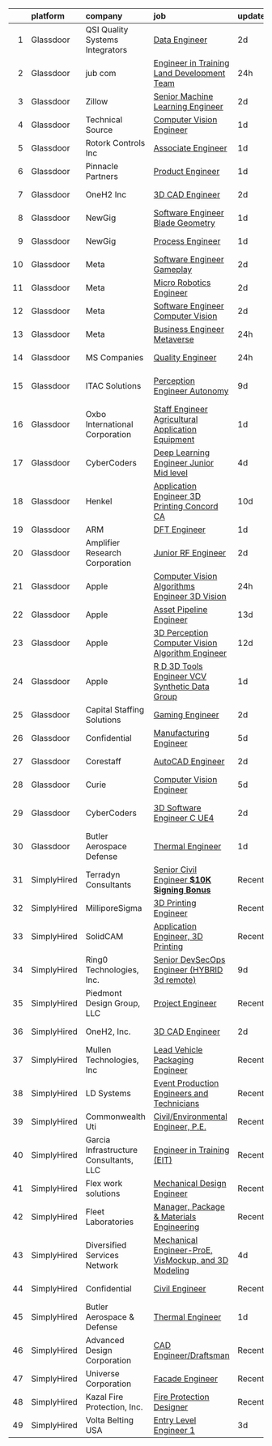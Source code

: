 

|    | platform    | company                                | job                                                                                                                                                                                                                                                                                                                                                                                                                                                                                                                                                                                                                                                                                                                                                                                                                                                                                                                                                                                                                                                                                                                                                                                                                                                                                                                                                                                                                                                                    | update_time   | location           |
|---:|:------------|:---------------------------------------|:-----------------------------------------------------------------------------------------------------------------------------------------------------------------------------------------------------------------------------------------------------------------------------------------------------------------------------------------------------------------------------------------------------------------------------------------------------------------------------------------------------------------------------------------------------------------------------------------------------------------------------------------------------------------------------------------------------------------------------------------------------------------------------------------------------------------------------------------------------------------------------------------------------------------------------------------------------------------------------------------------------------------------------------------------------------------------------------------------------------------------------------------------------------------------------------------------------------------------------------------------------------------------------------------------------------------------------------------------------------------------------------------------------------------------------------------------------------------------|:--------------|:-------------------|
|  1 | Glassdoor   | QSI    Quality Systems Integrators     | [Data Engineer](https://www.glassdoor.com/partner/jobListing.htm?pos=127&ao=1136043&s=58&guid=00000182e34039c3a337b76e4a682c5c&src=GD_JOB_AD&t=SR&vt=w&ea=1&cs=1_090b9eba&cb=1661670013814&jobListingId=1008094403355&jrtk=3-0-1gbhk0efom6rv801-1gbhk0eg9g2ok800-4de022d34ecb8c0f-)                                                                                                                                                                                                                                                                                                                                                                                                                                                                                                                                                                                                                                                                                                                                                                                                                                                                                                                                                                                                                                                                                                                                                                                    | 2d            | Remote             |
|  2 | Glassdoor   | jub com                                | [Engineer in Training   Land Development Team](https://www.glassdoor.com/partner/jobListing.htm?pos=126&ao=1110586&s=58&guid=00000182e34039c3a337b76e4a682c5c&src=GD_JOB_AD&t=SR&vt=w&ea=1&cs=1_4be8b8e4&cb=1661670013814&jobListingId=1008098495366&cpc=A65DF3A704A48F9B&jrtk=3-0-1gbhk0efom6rv801-1gbhk0eg9g2ok800-75e02d6c83a73806--6NYlbfkN0D0ff9e8Lfwlpl5zGbQmpn59AL71QmFd7VKOAnfyjZzp5sdngV8WPgYe0dov1m7Y2kHv-x7n3eNpfFbV7pCXG4J-VXp98UXzetrEIhCWH5h9THbXCdA9z8JNkuSPTK6iJALhmreeAshVI86k2JFLsUjFUUw9JS0sB6GqWiGElV7gpHMtnn6Bjkyabu5tZlVIFymNZxuu7bGeUiHqK_G1BqXk7YbPK1OnYPtU5FvoaJ6ytXgLqU9DszuEHmMEqXnDUKUJsEPfexe5TX6JsGruB7uKWOdmW1Y2cn5JFDR3_OqC34rV65jIm1slPXPvfgFHcejsFwRiSJufDGgxkkCMlFQd8y6akFanMZIdGBRU6s3VTMWFYtJ0uvow3u_TULMLZEQmqn1J5HWd8ACm75e-9HVJ2-Nv5seYty8VFD4a_mwqbSP1i2UqQ6FnfW4_nmVznbOMJRnO1zORkqkAVoqQvGs6KE3PhxkZ5LjHYbO0ngQ4KcaIwrG3ZF_)                                                                                                                                                                                                                                                                                                                                                                                                                                                                                                                                                                                                | 24h           | Coeur d'Alene, ID  |
|  3 | Glassdoor   | Zillow                                 | [Senior Machine Learning Engineer](https://www.glassdoor.com/partner/jobListing.htm?pos=116&ao=1110586&s=58&guid=00000182e34039c3a337b76e4a682c5c&src=GD_JOB_AD&t=SR&vt=w&cs=1_dc5c3250&cb=1661670013812&jobListingId=1008094352811&cpc=D2F1DE17EE1F43B9&jrtk=3-0-1gbhk0efom6rv801-1gbhk0eg9g2ok800-c4fb8b29d35d7d8f--6NYlbfkN0ANMurRYyPEXg08u6OamUd1Mvhk-zhFSGYIZgoJR86UvQ_x0FKK8TrZZD49G3rLjS8jYNDXqJwKi0Izn0zf1v3T1TkIp9zYya38xeWOtoe83V0674UFaTVih6veMiwK5bTT_jO7wELCBZNodeJQky3O-ZU3hHuUuEfqnibcOHrR8vdctLJplp0DQP8DvvPzClijFHProXOI6_p-o_160Jtgh-Ga2Riix3BKmv_XdDu9x9dvYZwiAm6OEH0nlNPn99RLYiQrfa8dwuapMc4FO4Ev0GNNNxNKHUnU89urkeX7yhD8xYezmy0j0wCXtPz366iuT-_GW3a2av2kmiJzmldgw8eCr1vAqJ613AZknK7WuS9nc68vjKej6LDdkqKPvLd1gRRITsO6nhkYTW3m5d4ShW7MT4ka1BvfuYeJDNwia4UW2i08cAnaFhBBZ2FFuBpa4MxExMHNGpF4OfCmKUtxWGulqjtJrhFR-yCe4ldnEKwNDe_nsiPmOjW7ThZcO78KEnDLqE9nDz_5go96Ihe_4H2AlOvk29jK-ASVU8Hm0KK4ouELF6JxW4rMLBdNxgQ-2ueRLf5IHA1Q9mXUOyQfvEZShmohXK-mBDoW6DoU0bJu0Z5J3PVpi80P6w5VW195bV6geeZWLAfX6pGrjJRCM7eC-qKkLljNxaryGqsMpA6Myfcxu59M4bKBgdyxN7JKWydYhSS_AfDzJaBnK-LpEV-Dc4f1aB0QcHuy8h5oIKaCLOVFKk0M7FP7s90QlQSVhqtGs6I9-4CQHq63Afed_kJRw9ijmr0XTtC0YsR6Bir9GrsyQgTDuLBBuy5uLEgUU7szDkhCx8Jsn5QD916nMTfnTT2nvsTA0j1D8WoIsqmCS6omDVfEviO9X0911NqUz5piEmVMeSILtcHFJpuGUVF2an5XJbE%3D)                                                                                                                                                                   | 2d            | Seattle, WA        |
|  4 | Glassdoor   | Technical Source                       | [Computer Vision Engineer](https://www.glassdoor.com/partner/jobListing.htm?pos=113&ao=1110586&s=58&guid=00000182e34039c3a337b76e4a682c5c&src=GD_JOB_AD&t=SR&vt=w&ea=1&cs=1_dbc461c7&cb=1661670013812&jobListingId=1008096611903&cpc=39A4E8CE329AB187&jrtk=3-0-1gbhk0efom6rv801-1gbhk0eg9g2ok800-fcc801bb0031cb7e--6NYlbfkN0BVHAVbyk02xtdsekdlTrE-4sTi7dv4b3jkPrZBtDRpMmX6F-ebl-7PLX6xGoiR0jhnNRNqAuY9JSqnib0szHK_NmU4syC1DD49NyZn67T65kBDogOL8fghJubHqxb3B7mHDbOURq7cPcpASEpVJIV5DWp6KXeMBwt71z9euHvEpzL0omKYYsHjB5MVloRl7LGGU7sltqChhk9uGcp7p84kQ22JFuTlegECs4gccf69zW0gtKs0SkdZ_87MgRYD5vDxMDASdpYBqlnGz1Xkx7Y8CFTAlRNN4I0x5UT9jpK_sss6TGmZbtPOXkL7SYyPv3FEX3jRCs1ClBh2uiiYjMlGhoUQogAK2uN-bZqmCjtDiO3C4hvSdmO0FNPayyEkXnrHzsoU3lw_A9tHCwdc1QPROp-QDNusbLIzRHKdLhzmXZuDI3r8xJFKKNU5P9LC10er5A9zi1yDUJigZ7Ok4ygG7f0ISlPRxmyVmz-6H0wChqYk8kE0aKarLvgopfTImiEiAY_krTv6z_xID7su_1Pl)                                                                                                                                                                                                                                                                                                                                                                                                                                                                                                                                                                                    | 1d            | Remote             |
|  5 | Glassdoor   | Rotork Controls Inc                    | [Associate Engineer](https://www.glassdoor.com/partner/jobListing.htm?pos=102&ao=1110586&s=58&guid=00000182e34039c3a337b76e4a682c5c&src=GD_JOB_AD&t=SR&vt=w&ea=1&cs=1_aea0868d&cb=1661670013811&jobListingId=1008096945724&cpc=95727D28359A3DAF&jrtk=3-0-1gbhk0efom6rv801-1gbhk0eg9g2ok800-729d4ca8046c7a13--6NYlbfkN0Cx21zpvhJcJ_tNh5UnG0akH7PVRbEc355XXkdEWtkuw6AqZySQIlwqLuAH4_la5ZXNsUEKiJzxXAsgjxrVvosidyUmy8wA-jwHvOGe1NbOWsihY_-MBBh5Jdhler9anaQi2WlQIbCsz_t19s_gPW8WxhHiGfNQJP4hESxGVX8Q_rHlf7ZQDC9-OfWIX9qOWzNOCBl0vy0iPowZGLrglF99ja9jQo7YGZg0A58NvWH4z_3RzhagKwwXgSiM2_MwlnPchCV2hd4mteGxfoLVzcVmw88C1Ba8tLLk_c7iP10OsiUpMPdUQmQ2yulBysbsw2YJzOucrDFXhHuRUG2VKjEMRuJ6uTn3-zciYSRBE5S1iOVUJrH1knXdoz0OKS0L6UOc7zBv9XFjaPbZKjWiE87BW_gZlxsfxKuKfR_5xihiTn59Ju9JOHym9udYPaAkdIiNgqhEQjDf1w-KhUx4VH_79Aq5VfBHr0gKCVGRUqGEJGqC9O89-hXDBbLSv-bmmE68zJNHYRVPcgfHZ2Bfa4c_)                                                                                                                                                                                                                                                                                                                                                                                                                                                                                                                                                                                          | 1d            | Rochester, NY      |
|  6 | Glassdoor   | Pinnacle Partners                      | [Product Engineer](https://www.glassdoor.com/partner/jobListing.htm?pos=115&ao=1110586&s=58&guid=00000182e34039c3a337b76e4a682c5c&src=GD_JOB_AD&t=SR&vt=w&cs=1_9fbaa69d&cb=1661670013812&jobListingId=1008097953349&cpc=56632219D727AB75&jrtk=3-0-1gbhk0efom6rv801-1gbhk0eg9g2ok800-79fa7861f100ff7b--6NYlbfkN0BhdO0Ncs0_rZX45kaA1IghdSc64QuX_nVTEEikuxIZE4gW7af1ZR6G5H6cy9DimTCOgGZ2e3h_p6fmWxXeIW8CtYV7eupH5EsFOobUdK5KJrHFbG7WXGfUg5DozmoLv6kaOm3e7OE2M3-r1NLMtUEi026hc9iTER8IEF5khdDkeUQ_2rBFHVRHu5ZL25kQdosQ194RaqfeFnVN0fYO46QNkMX9aKV8zprtX_VXaJqWh8GKdZH3wOdgN4kpLTjlLmIK1r8zVzQ9tMSnKS8t9n1TKTROI7jvV0ZxoJyO0NpgT6JwBuNIe3U6VHUuq7vYtE7toDUH2kl6sZrdKhW9crSAYEiBAjA--QXDnR7L2_W0SFPmEccayFd6XYfiHTwbrJ64eKrRGgSHrt3Idg2tCR7fVzpxJvN897_DKN8RdeUH8gPPcNIC-6DgPeWAGIfQTt7wWFkZmIDSWIEY2EDgA3ceM0U4ESUC0WSphFoTWunonXbJ3T7xZnE0vBmcigMVKFl23TLRukbew1Oz3p4NGIVJDBDhus1ZdL3rRU8bBidvW4TFAZ_cBpV4g3iiYOvKe0PwBqJJLtVdqENjAdgfp5_I)                                                                                                                                                                                                                                                                                                                                                                                                                                                                                                                                 | 1d            | Warsaw, IN         |
|  7 | Glassdoor   | OneH2  Inc                             | [3D CAD Engineer](https://www.glassdoor.com/partner/jobListing.htm?pos=103&ao=1110586&s=58&guid=00000182e34039c3a337b76e4a682c5c&src=GD_JOB_AD&t=SR&vt=w&ea=1&cs=1_56421bde&cb=1661670013811&jobListingId=1008093611338&cpc=D7FE8E303655E3F3&jrtk=3-0-1gbhk0efom6rv801-1gbhk0eg9g2ok800-1275555a5fef7bc9--6NYlbfkN0DSfZl1X0QK-zmVq67bCieVP4XLrROAZV9Y8StZtsmr1Mc3bAiqraA_ldTzds6P24ZQMv8YZ873Cj60ylEZXKJCNMowpxrsGYtcfuMzlbcWiZb6pvuLiP31Q58g4G5ge2hnXcWLFTQ7i9KJ0fr4LOpkw87AutV0Ss-x_U3PZEVNkqiSj43pK3AkKLQKADCI5NmaciR72ukJV70p9yYwFWr2ucq9DeshNUVABKlvn68Hu_DKXiBqM8uJvNrcnCYrfSYS9YtUaqf50-uW3WvOQUIwY8Nulztj6IEj35fNpNBzA2U85rI4VuOvOr2m_qtaC7NhaZ9EuNbN7FVd9xVAfAFM9rwCDyddIFBussOWIJNSdeezKtvb_DQNeY3u_4M8IJaj09RO5HS0CNpvmc1VQ0atB2CKwqzsUIC33vfsExhG63X1b1kltl5SGTpDczxTohraFJg2n2Uvdl2JcTUB7nTspg0OD2xC_SaabkwQZgiq0uYVAamQ_nJS4HFS4100MnuqC-8H981I71YCLgvmP5-AcBuJx0xQ7IeYR6h7uWIGAHtRxk46qd-h)                                                                                                                                                                                                                                                                                                                                                                                                                                                                                                                                                             | 2d            | Hickory, NC        |
|  8 | Glassdoor   | NewGig                                 | [Software Engineer   Blade Geometry](https://www.glassdoor.com/partner/jobListing.htm?pos=123&ao=1110586&s=58&guid=00000182e34039c3a337b76e4a682c5c&src=GD_JOB_AD&t=SR&vt=w&ea=1&cs=1_617edca8&cb=1661670013814&jobListingId=1008097689457&cpc=2CAED5C921A5F994&jrtk=3-0-1gbhk0efom6rv801-1gbhk0eg9g2ok800-78ca97da9bf2344d--6NYlbfkN0DMRWx3dxQwEUy80STP2pDlM0S_bnaKySzJTmtENEPEW3GrnwDjkmeNwP_gM4-BL2G4M_jF2VD7-v2zQJD980BLrHKmnfqJlGCMbqfF0WrzMhHeY1ItFH3kuTIkONVuhvWQRewyZZayFSAvbZ9m6j66Jy9CFXzUcxbfkbQLwCHDFVfCTL0Nl39yL6xVzG-f6eAFMzC2Tx9r_jyoXOLPHma4rDoZR9reMThvp9RmRzNt4eC6H2c9zTNIq21IMXd4mdCjbB4sI0mKJyJfY4KkOztZ50gTaFhpt3LPhI9XzFzv7Gv5uFfu6Ok8kX2y-LklIwxdCSXbZCgl73eKeNBWylhVy_-87WZTSkTbJbQfZS5taZHHLyXCmcWht8aqaz75RJ2u_OaBWa8ssWmw3Xd4Q21XxPDqwZua-QtFhfaJsiVmHNivYNYpGDBe_mPxfHdfu3V3N0_ZRm_SdYJNOyT3hBZndRYKmc31fhBgEfmjaqOosqLNE14yOlp_ul377x9d5PKoswVi7osz3fzTlo4-hb1gngCAXDDZLe5LWSEyRbb1XDg11rx2QU93pfcnulc4ZbSx4vgEa3Zmv-yZm7w7mtCp_y0t9xr8Z5v2rRPI9H0M_9ax4g_yATkuaYXqsziLZlcKDY7aNnQUcxIZK8q8617ku-bbElV-sWQ49r5fxwmeDbIOCGijUdmj4uG6kZbS4eMET4f0L89zWCGiqgOKAUuHyPySjF0UzLsGBUWGhoiMt7FtRMdNOmE4QOqDDJwWc5E%3D)                                                                                                                                                                                                                                                                                                                            | 1d            | Boston, MA         |
|  9 | Glassdoor   | NewGig                                 | [Process Engineer](https://www.glassdoor.com/partner/jobListing.htm?pos=119&ao=1110586&s=58&guid=00000182e34039c3a337b76e4a682c5c&src=GD_JOB_AD&t=SR&vt=w&ea=1&cs=1_82418f22&cb=1661670013813&jobListingId=1008097689437&cpc=8795CF9063CD573D&jrtk=3-0-1gbhk0efom6rv801-1gbhk0eg9g2ok800-7b88987f2fd0aabd--6NYlbfkN0DMRWx3dxQwEUy80STP2pDlM0S_bnaKySzJTmtENEPEW3GrnwDjkmeNwP_gM4-BL2G4M_jF2VD7-mSlIwNT6UkLb_X5aONvqKswuA66hI50Ov8S_Yix2djMfBrOq07-0T-rnhk4RiqhWVihJkKi5gvOaz3uk_SAZ16AICgvS1PhEHP75fw7P4fEc97-G-UKFlLOi2I_yOmyx7mEdh5lL1IKeW6sapoTNaqrJzXZ5xrWZ1niUoCPRB--3kImUzLi2bimcqgk5dSg3gEXzS-wTiyKftkgL9muqld1BlYB_2HUoh3otjHjvsomjMl9ZbgcFkclPCf_VgGkDMteh6bf5HOL_JOJg27r3p8d9FtgmrldeHNyapH2dbIsuOvaKW6t885XxisYy2MpIeTZVpAhljbuCMaIgYgIT99MO109_j6nddCCItaD7jg8bhhHcQl_JORimzV_KLZkM5BSd9xQZWTQYCDkvIPVz4jgWEScgd76KIC5gcx8Sl0ncCCyMtDt15MUEtR9G1urb0zD5I-nyaxRZlwpBIdPmCie4haVFOQfBKDlfD8NDWlKjQT1B-kxq_zSK0BtgIDX79DoUW37JKbpQS7xX_VdxIup3RQ3XfCPvP8-IOjEtDkqdLcKndJOfcPzNbVAon2Q9jb9b87tclLWYFotuDI_7EOo4LyOoVrmMGgutObzIrEHkNENHm-3vnAPrAqV3CrTVky7CeI-KN9gZ6aZr8RDBT5wWef5SfPehIRrlHRXkbO6RP9WixYMAv4%3D)                                                                                                                                                                                                                                                                                                                                              | 1d            | Barrington, NH     |
| 10 | Glassdoor   | Meta                                   | [Software Engineer   Gameplay](https://www.glassdoor.com/partner/jobListing.htm?pos=112&ao=1110586&s=58&guid=00000182e34039c3a337b76e4a682c5c&src=GD_JOB_AD&t=SR&vt=w&cs=1_b45aedc8&cb=1661670013812&jobListingId=1008095385393&cpc=FAE5E775D180B2FB&jrtk=3-0-1gbhk0efom6rv801-1gbhk0eg9g2ok800-1115842a580d9619--6NYlbfkN0DYl4UJW4r1Vl7FEn6T9F-rD9lpC-0oMJVSiWjK_MGUd8e8cHXcpv6KPyjLHZEfqkUAZZDs191ixJ2XndiPgccJJVvLSJPqIGY53f5-bd-gMciHA78a7SmrvXMY0gKdiODKNYuKWSAHhB_S-H3w0YEOGwYVCpF7Y2f4JnNZHJP5tQcYTBT7-ShcuP2ENY1z56F9cWm5G8LFv01Uy8dvDGhetyR4nC6wX8hZNHhSI-gseBG9NuAhm0y8UaieIO_AMSMf7nzmkWHqLlC4S5CiOpB4uCrSjIs-v_JYCzz5RH6aE78qG80lqS9aVezcbddwgwNo3zXcwBZHBBB-Hodus3TBvdOs-SM4wk51OYA-MBRlT-j0DjWWtXrvoMaki-GwUU-k0S4PoGCVfhk4txFsckjMI_Xsh129TqyY_rC29OzedJinxpBCUDVHHvXdYeaPr5u_N1S6xEL5Ad5dYfi126v9M9PbanNxNIqqgCbDbPLKTa_wPfBoaazcddH9oegshdXr9vLhuFOXm2bSMEBOb7AR2gzbHZm9chykuFp2_70PneaIiOetaFNjZEZnJzps_WD5_JunWdmbkCTtsO3XY8JiRoHI9i81wMyPtpLnMJVi3ZyrITRdTDiP3DcHbMlay6vyNm1IVqQ90j7RRpeY3K7AEDSB0bXL1yClw1E0Pg7pEfYDrGooi_df3og56zxVnvZqeU6eCZhXi-wLF_Q0Ju43mJx3raztuBWi2Ww7e9FqZdjLW8fP7kpVWVOxkwrIpxWNJ2TxnaIu3rKQUxZ_Mx2yygSek_yVtAhK3pt7lcTQq7u9_5Q3MTlF2A5pK9nBVKtP0YLtvQ9osFDr3driA4XPVQqxo62fMU8W1hPLv7-7_avihSycAsq0-gKX2XQFm5-KbH6m0AgFOi1h27o3-JfozhLRMZqumb4L9TGSGqJ7cqK9gIR2XjSWmvELWhXbUnuwNG4RR59iJMoK4zDVKCUgQXF97hnx2BrdYfi-8hfbWtx67XB-NeUg-phPp-EqbMFvcZNAVAXdXnYhk-vWq9UjAz2IMp9pfvbVwjHqEpEWBrOMwBvb79g6RELCSJFX4nY%3D)       | 2d            | Remote             |
| 11 | Glassdoor   | Meta                                   | [Micro Robotics Engineer](https://www.glassdoor.com/partner/jobListing.htm?pos=110&ao=1110586&s=58&guid=00000182e34039c3a337b76e4a682c5c&src=GD_JOB_AD&t=SR&vt=w&cs=1_b7958743&cb=1661670013812&jobListingId=1008095385389&cpc=1CBFC3E34E2A31FF&jrtk=3-0-1gbhk0efom6rv801-1gbhk0eg9g2ok800-74b060f65ebd20f8--6NYlbfkN0DYl4UJW4r1Vl7FEn6T9F-rD9lpC-0oMJVSiWjK_MGUd8e8cHXcpv6KPyjLHZEfqkUAZZDs191ixBTvklKtt4UM044H6oJ2fUzOsu1-mx9i7cP7a6pKqhRyWhghS6x5HJWbIv3KzjXfk5gk1lK5FaF4T5Nn4rzAt0l1YewKgFp7wR8tRhJyUSJ-kyUeZlc90G_gU5VS4zCQgHiEL6yB6CW7FL7lrqs35p7sm8ZECUVpTVbFzdseH7_-66QTSKS7-l8SD7LeFMtsHBdsdJdILVUCox-fytjLuIlPi3kCcfHSFMhhccfXhusdXp1TpCZ-Wg3SEJ1wrmG1GJXDMKw1rhizzjb4PQq-zdsJflWALxvSa5pNarLa4Lipl0cW2W4AX_dyWoeLkII_yLAUkYMANVgj2H20Jm3riw8TDeUxQvIwx2EYLqvdAGCXEnTPK2rN1H-BBSu4G3D4FGLJ4a4ENLaUFZz65m_wNZBEPSEP-VXDXIXX9VWUDsLm5QY4hISWZX00FL08v03S6waVUWg09cS4EvHxEByZMSWDvfIx3qQZL0prrrkZB-JCGUrtFRXADjWYYws-e4BNm6i4vMC1XVN2XjY0Q3HDSTRB4mjwhGT2Zt1QAT-wtM11qkyhFpzZMnRnOC3dBOW5VrKsouCneH3JWrgEIRo4-T0ngow-SlEaHr7AW7dNZAXfj_Agwah-YyIwZyxJuq9Qd0sEFnpIhlkblx-iu7Wn8UhLTd76lDsIEOdBLq-drXofsg8eDLI2VJnpNu0zA957v2eWlI-CofsOKuBaS5SpFE8tKirqTEuX04R2ATA2PRX1VKzC-K1SzL-9nrNLYETuE9OlcNTckJJbR9yw1BTrDGUMYuXghSKcgG-JZmqhitZnINTUTFz-YQTYCmjriiQCfOxGHUqnzHwY9M2ks3UYHmvGBDxeHl6c1R2oW83NLvtUgvCVg7lTtHMUHW9nUytLn6PPpUwWWYGhN8ebFczs3FzGk3s0m1WkDRGM_wFLjBiiJD8lctsgKRMwQK9vtDvoAPNvTQhNVXEkYmDSFX0kVQcrDenXNPRPRiTuitzA72-79B5SodyJj5g%3D)            | 2d            | Redmond, WA        |
| 12 | Glassdoor   | Meta                                   | [Software Engineer  Computer Vision](https://www.glassdoor.com/partner/jobListing.htm?pos=111&ao=1110586&s=58&guid=00000182e34039c3a337b76e4a682c5c&src=GD_JOB_AD&t=SR&vt=w&cs=1_2d8802b7&cb=1661670013812&jobListingId=1008093941053&cpc=FAE5E775D180B2FB&jrtk=3-0-1gbhk0efom6rv801-1gbhk0eg9g2ok800-b2b518788c3d128a--6NYlbfkN0DYl4UJW4r1Vl7FEn6T9F-rD9lpC-0oMJVSiWjK_MGUd8e8cHXcpv6KPyjLHZEfqkXhXH3RkyJcpBjlKun1g-bIzlOj_engeMDpNUMu2SnjLL4nb2qjHN0fD6G2SaaDCYWd_NADlcKjHwm0To7Vi_zElUhzGS2eBHtTcT-8LusI7T0hKFquTqmxJmkL9sCNDgoTqLb2iC4aA518dhNqjHd6xBagPePUekINlH0qsJ3BuV6H_A_1F0CgXk0FF6awQjAIzL4SMov_aq5YgQpVMQOPgj2Yic3agRjpWTQiVkdwSvHO5mNPUH7svKWOzLBe7NZMV3JUlu2l7jEbobfPUYgqqvd0Fh6s-NZpqeyusvwTsZJlN55wzxLjWjRKRwjZeXdTFZ0cgcncGgN48wdj5pIB16iYF8yxModyMAfz2Bnw29JpxDKY5rkp76M4dMobwt4x-dmApT0Rff7u4r0AML8yd5o7gBk-hGabNO_lZFQKKbyyLV0V_9lrbn34GfsX6O-zBHFju80gYNt3AQAHorkZtM2eAI5kHnQNzTZ0Ec1JEBWvfvXDgJPRXro0lBWReJ8rM6MNykwfcr5vYm0u1XGbJiE7IKOUfPfRpyYNb8UYm1Qt7VadoE566c1bM4_rKvjd8Vc8PcuP_cwgc_HwnyQjBhwT3tDcYIow8rr__dByqSwCxSPd49eggrPF9_6Gpo1oBaRxkoSnXukfLSItkpzMO90J4SJ0TbGyINmB4kKE25gDMNvwqAODSE7vzzUpbTdZZNSRmarciPPXTxJFb-vvq3ndG8IuZJiAX3h7kq1Z-pEThwrEtGZXuXdNp_UY8D80Cvvsn6L8Cajwfi-eMx_42eJIBByPiT0LZ5D_1n0xApRbbUyHTvQbXBwR25GHW7V2DfYNkIYN71H8FhZYs-zajej-YUpqA7UMqsVYxbvUyZh2tK5MQSBmWsZTz8H3w-wA8-S4zM4Jf9GkXEsQESvzHcNxMZojKUoNQXJncEyd0jeAgoRiXY1uKBt123oqSnt9h91naYahmpjeR9EncG5Kvdw4ivEWVzsSAgJ6FHBTETqAYTV6likwKjqlrkH0-_M%3D) | 2d            | New York, NY       |
| 13 | Glassdoor   | Meta                                   | [Business Engineer  Metaverse](https://www.glassdoor.com/partner/jobListing.htm?pos=108&ao=1110586&s=58&guid=00000182e34039c3a337b76e4a682c5c&src=GD_JOB_AD&t=SR&vt=w&cs=1_41905113&cb=1661670013811&jobListingId=1008098380572&cpc=3DB599BF2F4828F0&jrtk=3-0-1gbhk0efom6rv801-1gbhk0eg9g2ok800-0b2845bea4716b06--6NYlbfkN0DYl4UJW4r1Vl7FEn6T9F-rD9lpC-0oMJVSiWjK_MGUd8e8cHXcpv6KPyjLHZEfqkWOcX9hFWx8hPPM4XsSuT-KImqqrgRmhF0UJp785w2lAwunTP6WPnUiKg6KJ31Mn2qUqnILCUqJFcaufjOSqMBjPKK_ihSxPWfOI1BmNMuv91pIX1lfMLVc3CIN2p91-76jvJmHD56wSoR4s8Ap1U2l090YpxOBL3lb43QnVm9wKPpnMjy1cdrga3fbBEJM2S_F3pZqq70xQyEHBqJ6aw1TCy1tBp9I4awsSQ5OWn5syqfNacjx9fB1i5whNmsB3mCNYuQ6PGlgnItAWvTpkSxXbNiB7npNfHqVfTRT6piu4MeLx0c8FtXZBaNOT1FaacfUCPjQ7fy3daRVP8wosjjCNKeZ2AQF1yNkqmrdIkoE3EcSktonRxyFr1YZaMSQVbnnxeEOrmx7VEvHZN1h-4tI08UGZBO_eikJLvxVTdCTmH3edGqNJ3YMU9-nuUfZMIaF66tQzOYsqH7ll8Y9Tx0f-aO-kv6pK5Hh8zlVtccPLqQX1ui8EjQnE5DnwYrOU5ym0BKTJLuB1RjZoXlxxcRNClFdTSMyoVJOYfXkntcR6NepkzBRVqyQO2HqVPsIzRMsABYKyxNC-PNKru3sqdF2UTxDblr_CNicxrqpLI80HmMviGvl-vWwL1zV4FQyETZrxbvE-c-h0EcvTVxD2GuAmmw9B-RoIqVL5XRUx7nBJwHC-aycgOHCeFNa-f2hcNf-AHUq0tqr_Q0XbVip3yXda9EVkBv1TWuaf_b5WT4-Q-dVmXb4Zc73CKxgu0Dl0tTpms-MCJcx38dSv2hF-Z1wdmwpVjh8wm1z7IL11nTVvVslWzjzNbKRbPMjeTMxlBqH-8SrRq62vlPgg72XCQY8i25gKWK_mcde6y9ERHxYKUUI6WrDgUlo2a-VcQIxVkFfKdjGJI2ISdWaGcQQ5euRD6jRs03uoqJknPZPtp7UYI95AAwDLVLl5ejDhkojEaIlgxKnbiZ5Fv9OOr193fRoFdrwefqlw3WHXx6QDrnGXUYbuMVdPdu8SjEMbMMxt1g%3D)       | 24h           | Remote             |
| 14 | Glassdoor   | MS Companies                           | [Quality Engineer](https://www.glassdoor.com/partner/jobListing.htm?pos=114&ao=1110586&s=58&guid=00000182e34039c3a337b76e4a682c5c&src=GD_JOB_AD&t=SR&vt=w&ea=1&cs=1_80b70833&cb=1661670013812&jobListingId=1008098253875&cpc=FAE5E775D180B2FB&jrtk=3-0-1gbhk0efom6rv801-1gbhk0eg9g2ok800-26a1a34410229f2b--6NYlbfkN0CHRJdIZ4BVMB46Il__atvtPVHzVRY1iBIMLOAFKnfHwlvPFa5BHrP_BE3eRPN996Ff2aCGH4kz38UKUyIDQ1uOLrJYcAAYI3E73M4ytgcxi1YOEoeoDpfPSAwpT5ji2WPaAtw4hE8e01dt8zBiJJfC8KeOuUxANJ7IAS_Qft_2UEI6Xjm-kJg2tQqNmkK3reXsJAzUCPMxaz2tcrtSYQeL8vUvKmrHNZzqWwfMmieyJAjms7gPtUhIASaq-66Fu_aPsKTow7OXjTCrik5uFjAFgmQcxZdjgA2OeIkbIkyRKmJOfjY9Whv2o-z0_DCQZxksuG06XL-zJ837UmiAzEXOhSyvBdeASUQFKNelveb95zSCunpg-v5qt23IPic-UcWW2X_8MGLnwqHAl1ItieV_voJaD4OMAvt5J5bU_NMCPRqbxREw683uM_SXnSM-74pozMku7Dz_hb38VBr1S69hbqntsustB6n2ReoBBDRBNOjw0QXWEqXhQk0iniVDnRuo-RkpjLrd5x6V8fNRfFtAtAAILyA7c_K1lMlleh60IMR5hQMIJlxl)                                                                                                                                                                                                                                                                                                                                                                                                                                                                                                                                                            | 24h           | Fort Payne, AL     |
| 15 | Glassdoor   | ITAC Solutions                         | [Perception Engineer  Autonomy](https://www.glassdoor.com/partner/jobListing.htm?pos=120&ao=1110586&s=58&guid=00000182e34039c3a337b76e4a682c5c&src=GD_JOB_AD&t=SR&vt=w&ea=1&cs=1_df9a26b4&cb=1661670013813&jobListingId=1008079560534&cpc=7F6F94E2229B3AB5&jrtk=3-0-1gbhk0efom6rv801-1gbhk0eg9g2ok800-874d00b1399a8019--6NYlbfkN0CBcAKkMzvCCr3nbIFWZL1QEvzVdjPQKoc8nhQ-JuLQpxzqVVUHoHuUUuWjWLNA8-hbgnVbL_A3htGTd83Zf-yCI2eeLHKrJOQzeY_PKVg0ZpeIqXH0m3Wzj_kvRUZYOWD6vuj6fSoWC5vuuzwqqiNkpmBDACdMaevzeNryD_LhPRihzPtoRiFhRFqRaPoEGlVKbbB5xYkbr3HnWlg1mLYtGWHCtpGY5-Lh1jsWS_rxSdCKfQQ4ZmtKuu96jxOPiLs64L9Dp6JISbKZWrGgezuiVKA4bQkr0_4tEvBYwdCdmiUP3hleNhlFLpWqUc2Po_H29oY-ggMkkIR3NZuuV2xIzNezRcjw8pY-X7Rzt_XBA6o72RxxwMYwXyhMhQr7a2b6NJJpaGAL0YThfJAs6yU6MnCmfxcenSJrzLdacO_097rE58VC-Ep_wzflyjVa_1xa2Guit3zXLGAw-uzPJloHDXZIpPfdFH9JN8boZGqoh-CFY_9Gv_9oxvreheIf2aFiQ9V9VoA3Ww%3D%3D)                                                                                                                                                                                                                                                                                                                                                                                                                                                                                                                                                                                   | 9d            | New Rochelle, NY   |
| 16 | Glassdoor   | Oxbo International Corporation         | [Staff Engineer  Agricultural Application Equipment](https://www.glassdoor.com/partner/jobListing.htm?pos=105&ao=1110586&s=58&guid=00000182e34039c3a337b76e4a682c5c&src=GD_JOB_AD&t=SR&vt=w&ea=1&cs=1_0d085a57&cb=1661670013811&jobListingId=1008097154110&cpc=4E9467AEE1271D89&jrtk=3-0-1gbhk0efom6rv801-1gbhk0eg9g2ok800-e04052505d55ede6--6NYlbfkN0ABmHUdwQaONz_IGwQsv1AAewhrr4-2k-Y7nCH-c8nk1bLPBzRlQDaWtuUXwoJSFs9n6T30UuCto6fdy7OxhvZn_yJ_wkK1GoUynFiPzlBIXcn4yObJb9G45pqyQDIYLyb7PXu4G1Thvfg_q1OPclVuk63Q8jHywI4Mu5CZ16tCfE5vsmt7ZVtlSjkg17gBmsDp4-HaMD2j3xmPxrnSsa3cu2rg0Xn4jgFPqCkUnIrgXoDl5cXBbvGvJJobAtjILSlPLK7pRds_e8bvaIjAmtzw5KyHVjuRe_-VjTk7jt5tsjztBzDednuOELgQH7VemNNRUXOJLswEzYscheJuHVzYyabm0HvsD0AQmHAYrjuN93R1unl09D9KzNzcr5U8z6mporwb-iEjl2s4bYWJ8Uhgp8cEjof_5RHVOdbWJhORl_J5RkxTZqZV95ixKSiWFebvCNKURkZUwX719vFOv7tdprj-eky4GyvcUvHEmrxaOlDAYpAMtrl-ExAdi-O309XKsiTo6niJwA%3D%3D)                                                                                                                                                                                                                                                                                                                                                                                                                                                                                                                                                              | 1d            | Clear Lake, WI     |
| 17 | Glassdoor   | CyberCoders                            | [Deep Learning Engineer  Junior   Mid level ](https://www.glassdoor.com/partner/jobListing.htm?pos=124&ao=1110586&s=58&guid=00000182e34039c3a337b76e4a682c5c&src=GD_JOB_AD&t=SR&vt=w&ea=1&cs=1_2a9bec0e&cb=1661670013814&jobListingId=1008088931778&cpc=654405A9B1E0A9F5&jrtk=3-0-1gbhk0efom6rv801-1gbhk0eg9g2ok800-786ce57be0511a60--6NYlbfkN0CpFJQzrgRR8WqXWK1qKKEqALWJw739KlKqr2H-MSI4eoBlI4EFrmor2FYZMP3muM2iY6zZv4sQHkacaEl3B-kMFlYOb9rotNmN2CZN4zmKADI9_Pek9VFs2vMDNz4rx6ZP3YhG8QO1T59oaCu7UttCGFLAFhhcJOLtUHGSwE0ydAIAWciEY4RkhlO3hLhOayVU7-HqpwH2_Q9PT70etY9OMH6WUgnTW1pOeIbDR6zBt0Zc69iFMn4D-fsFa4UX3t0-SjEa4x8AfBgrgHC6HQjK5m3d1ORV51TyEF5aD5tk6-c5vACY4213IgpXTZLPUVk-MuOaJ3ghONYt8sbsKSsAc9XY5-dMUa2xA3qpP2HZ6dKtIC8Q8ycRB7b6Df9npmgAQnEkAdlvJWj-LF_VHBmbcVfMn0Mpjedto-wafk2sw_e1lEgrhqzhgjwuTkGgDDgNTv3KozxEI1mU5T_y_L75hD2lavMYSdJDyyMPA8plQxbIv2zTsSqGL1MHm6u8EWZSzYBM8pB2ptqfwpElosT4lzQivgC92Y-J3tZ_hNkjQWRZYqaqkMPcgBJT_9GI0A7wjCQU9jkduyU9h9fLoYIgHEX5m59Ca5hMx93vMWZunK6-C0Bs9gzzrf5wbwNjAsZJ1M94NITqhJB89STWtwhc7hFUo9sqHpoRP5gpJV6voJ5c3e-aRSqRW6LThaNfBWnW-RFFVyC0aYfgCKfmhK9HcFmQgip6glLekuXeQO2fETzAkBZdwLu82ZdteAreKjWA96suuINDbhP0DxVK1QZ0hO2ccXHXbcC68rrbhtG7qB9jM05crj52TqbBbDqD-BKskd9p3gozmYCOpR2UcjQMzuyeENE-8tIkgzOu_inqPGQxVS3hol85dJX9rmh4eUI0uN1mLRldi4Q9takDhLDgytdvkb6voDV9tiHNQjX2iZDROji80OnM92mfv9CbsmcZNvCFZJHZj7rkEbpab-z5Q7X9wGmhVFc%3D)                                                                                   | 4d            | San Diego, CA      |
| 18 | Glassdoor   | Henkel                                 | [Application Engineer 3D Printing   Concord  CA](https://www.glassdoor.com/partner/jobListing.htm?pos=118&ao=1110586&s=58&guid=00000182e34039c3a337b76e4a682c5c&src=GD_JOB_AD&t=SR&vt=w&cs=1_5e965dd4&cb=1661670013813&jobListingId=1008076626594&cpc=2CAED5C921A5F994&jrtk=3-0-1gbhk0efom6rv801-1gbhk0eg9g2ok800-c3139c9f5ee97833--6NYlbfkN0Bnb2JtfZ4AEsMA1Pu2i33F7qA_ifajj7vsPj00nFwV5oJ5S38d4YJev97vL1XpAk6DBjTRsuzjdRRJG-BVsiJP9eHeDfx9zucK1b58C0cnFWL-90Lr1c5XKJc33GYfnUz3vafLYHGGf3kojZK5Y3bCsuvAyU6VDYSeT-jdgZJvp_qaLkyl9-U5_oy3dNegjy5g8_N61eZlCbwXFHwQ186YRETFNNy_q6XJKomKC_grRIvMoMxp1hGw2oBr657BADqbMJh_vzgZUdOkX_B9tsN3OhlQY-xz_IKMzDnyRBVnr6xBFG99GXnFdRp16Lj-zpdge9ZVZBWiFsNRhTnwwTgkL6sk7Y72AKOH_AO1cHc4McMjET7xCG6uqUyl354CgLekxzdFlLkQCcWAJA00BXhTqfTPDuwuF2NPUUS1gAn3vtxFkUKAfS-uRCg3KSI5srai-9tTetvxgujpx69w45vvF4j-Dzi5pvPZMFNsdSUC5l54lBaovz0pgRqLJPdhPQxvuLysr5oKpbsqgNkO51LVlYWFvO6e_Ms%3D)                                                                                                                                                                                                                                                                                                                                                                                                                                                                                                                                                     | 10d           | Concord, CA        |
| 19 | Glassdoor   | ARM                                    | [DFT Engineer](https://www.glassdoor.com/partner/jobListing.htm?pos=107&ao=1110586&s=58&guid=00000182e34039c3a337b76e4a682c5c&src=GD_JOB_AD&t=SR&vt=w&cs=1_a872851f&cb=1661670013811&jobListingId=1008096434823&cpc=42BEC95245890617&jrtk=3-0-1gbhk0efom6rv801-1gbhk0eg9g2ok800-879f76e839a289b4--6NYlbfkN0BgJnowPS_nFa6JvbNw1Ud-JjG_6nenis8YkFjCtkUlxoHXLw2_bm5yT8xmAj-JAcWAS12-nSUKiVKPnD4kh5Q_bRIyB4ab2_q-4ky96cYEnU_vPML4eC_BqZzzuf5M_ELLrU0LBis_iA9-HRYPJCXyKvw43aTmgEiH7riOr4-Tfy4hZsUeBKd2t65NRahtSyleSxxFfmlZoPo3x8UxhysrzHkVt_mqUCdZnmVLCiVt-A4VfzUxlxzHeWFJO4m2_sSg7owD7HGLLmMQTrdPxkKfrTP62oLQyHwtNPEwCLcEs92ozbVWQ8woqozEhLob8DlkanAi_HjxoX9cFnwT0cJh-wSm_u3HN4qCIfVl1ChErBuHows4iac0Wd26e_OH5Qtsqh9pFW0AuOdJAVD-nYOY8TPTR1ESJ6LLiX53PCd7KLaFt5ddoKys)                                                                                                                                                                                                                                                                                                                                                                                                                                                                                                                                                                                                                                                                                                     | 1d            | Austin, TX         |
| 20 | Glassdoor   | Amplifier Research Corporation         | [Junior RF Engineer](https://www.glassdoor.com/partner/jobListing.htm?pos=104&ao=1110586&s=58&guid=00000182e34039c3a337b76e4a682c5c&src=GD_JOB_AD&t=SR&vt=w&ea=1&cs=1_0be786b9&cb=1661670013811&jobListingId=1008094054765&cpc=CA43532650C61C38&jrtk=3-0-1gbhk0efom6rv801-1gbhk0eg9g2ok800-0de324cacc9247ea--6NYlbfkN0BhwSWBzNnK6FAQfCqOlvcAZCXqQpIiQyC0tToH9knyLWGk1Yp_KLOJ8cDuPYe_y2yzcTbe_DgCGGwaOUG1WB-tA1hzjBOwbaxAFucRWj2DQ1Rw0jLNJQ-Wdw0lWEnDlaHTVW4f5mJBa72H9ai0WaXgShwJy7mzr35Kmqcd1fgIJeP9tlUWiRFgFg5sE_4WK9ZUh_Pw0wOdU-LiJbw0Uh9ySFVnQ0ITAydMjxeFKDQ-7Qn5kacSWTrpFIjy1kgo9HbhRzbRlx7zkUkY66P6bq4yCyRImxZVKlWpqhrnAbLYvXIIZ5MNjDUA8nOOJPBR4JPt3Sg82hHbwi01gX3JhlRYTajjOicsXn13NNTY_3Uc24fBgrLefEjIcx91_fGrCwFftc4kOkVTBlkCCaHUig2nSufPnt9wc5XW9qqwr6WwHLuos2UqTkYhnJ8L1Ul2rjiR3F5aAsgBlX2zPkxzssjioZXkQZp4VWfiNbD6mm6vaaVYD8LiV-FzC2QIUUfugY2oHf7nKMGmiw%3D%3D)                                                                                                                                                                                                                                                                                                                                                                                                                                                                                                                                                                                              | 2d            | Souderton, PA      |
| 21 | Glassdoor   | Apple                                  | [Computer Vision Algorithms Engineer   3D Vision](https://www.glassdoor.com/partner/jobListing.htm?pos=106&ao=1110586&s=58&guid=00000182e34039c3a337b76e4a682c5c&src=GD_JOB_AD&t=SR&vt=w&cs=1_11b0074a&cb=1661670013811&jobListingId=1008098069574&cpc=AC285F3A3ECA6BB0&jrtk=3-0-1gbhk0efom6rv801-1gbhk0eg9g2ok800-cedb5b2f2913a9c4--6NYlbfkN0BvKrLyj5gPmtZO9T8euul8TCxuuKNOtzRJOomxnwSEodTz2Bc-sPZlz8WNnvX-SLkfzIf3sNUoBbeOMSkqj8x_BnkS1xAmKDZEkOdSFtukeTjBK8vhILuaAvHop0GSMvfJooDXi-ok88DbaCy5K4rX8Ovw3zTdEfR_9qhn_0GX_IwApOF8ar2oiPfm3SYGr3GhuRmdykZWVKKdTbdC5hvlG6DRYEqA7zUUdM_pCJ91QdftMA4Xiyw74LEM6bYx_vQ5-q6pMnBLLI_cwpep4rVnCZBhAc7TbU5N2VOQfh_M2_xa5w_n2EMNamq9VEIsYp1r_g5AQ31fI4wNWUNgRW3flqva7_BzH9wDevhNC-W-z8Kd8Mp8hHRDeU3K8iOh9LmsNmu4HuCp3K6Iwu9KRZxQIUiGivLc2DptKTS3HrAGJskrUrDPtY33Lr6iU2qFPIfcBJR1uG2iQjG_bbgoXFouNh_1Rt2jQD4kJ9JObjpm6Jou4avyE_rAi79zEIzXJr7HsETcLBbdsiproWlqyWgKcQExz94sRHtA67F1txQtijxSIn6P8p2qwRcM2I0i6U4c6SXaLkrbt-i8fWQSPKE8BcAI88HwqipfSJ0GFc-9Oze0Y-8jgagIPug0qygK3d667lEEpdU3-2U1p4gJqIMkextY4gpQ5ktXX_CFfJfZwwBRE-Fnfz3PJun9EQQmLfGlKMYVMBwr9xP6p9nWMLFYEYy7OMKhlzlee5kyeK4RwvG-CtUOrkA2i1GAohPIn6YIbe663sDqiOrpgUphTvOQgZsjzVhx-2M78HXh0tMFsPrrDQy96s5AHtnopLmzcpItTfsRxK2QLNJouPUPXCCM5bmlQpC7_17bdfZcY7TGXsMTvIne1JirfyiC7dBfM3AbiplhgaaGexWn1hGfbsh7g87S3e6fIN7JkrCoHsdWRn0uk9xl_5G4icLvN7cWl0lsXeukAYWRVov51-NXWwKbeRvjrQUBwYE%3D)                                                                                    | 24h           | Seattle, WA        |
| 22 | Glassdoor   | Apple                                  | [Asset Pipeline Engineer](https://www.glassdoor.com/partner/jobListing.htm?pos=117&ao=1110586&s=58&guid=00000182e34039c3a337b76e4a682c5c&src=GD_JOB_AD&t=SR&vt=w&cs=1_47d23a23&cb=1661670013813&jobListingId=1008070155800&cpc=AC285F3A3ECA6BB0&jrtk=3-0-1gbhk0efom6rv801-1gbhk0eg9g2ok800-6e854d5c67eb5f9f--6NYlbfkN0BvKrLyj5gPmtZO9T8euul8TCxuuKNOtzRJOomxnwSEodTz2Bc-sPZlbtkML8D-m4oj9KrQJ9RmPZQJWXH8z4IXxpSpe48GR61-W4c6bhwgrsQV7bsyKnhvJ_mMgEnN62pR69hWQ0sfrURpIYEBAAzB2iwgWaaRyNLx_9XWDUka6-o5gB63kSRziGf5w3GiJn_BU6HVUniCqTWnvliipSHXksaOgq7EcWK682hzwdLKiT0sY7qG-XEiZ1amt5mO0o3ZjlikCoxXor9Sph5xYARnnDc2cUZz1mlVu6WWUwTbMzXcGmsB4WvtAe4JkDNoExCQ2zJP0sDvFwCh04qF1rMCqg224tNqydhIQtL4lT9Hi6VnuzVXHbhxcJlmovLDTgrK2Vs6zj_TdvDntLHYiKx9pY_KMgM2PsxyknSQ1eR7V8AA-pl6_F2ORNAwYvSCwgDY22s43YT8PcG-_tH37D0Rzg2MPGAM7zDbHQuo5-oG-RT9Vej6hFXui24NscFuhynOVlBdy1ZiTRpMIFPwc1M64PA5XJHCSmpvs7_Vxdg3BU02XR11recHowh6YGqbz4YX7yJsEdVyqshpF3x8CE1SrIvBtO-dRpfy2JvplUV6Kgdxy_JVCRd-OigI5ckTAc6CZ4gW3cgeHvC5saT5juYXfal6nv616dFD7YTY9Rg-_jhQY-bYT8Qiar5V-J0Rj_UKUcvhHNoFkZ_sxOdhfoGA7augr96r65uGbG5lfauQ0aGaNlRc9g95u8cgFfD_LkjEE322SWZZ68H9-9oo2v_xhg4ERnLpVxhr-EkQ2y1635hyDLi2elJD7qNRWMbz2xMNBJQhiPxcHVlSiFO-EzzwCKL1PgjOyX9znzXz4GBE-7KoNuS87SMyKnR-RwHbrKIYBv3KdWbu_h2n_ihaNX4qX3oF8FPTO2VL6ubMKhLuYtdP0ggD9FGknvuA63JPJGzM0GClgHTMxg%3D%3D)                                                                                                                              | 13d           | Boulder, CO        |
| 23 | Glassdoor   | Apple                                  | [3D Perception Computer Vision Algorithm Engineer](https://www.glassdoor.com/partner/jobListing.htm?pos=129&ao=1136043&s=58&guid=00000182e34039c3a337b76e4a682c5c&src=GD_JOB_AD&t=SR&vt=w&cs=1_d1c06c96&cb=1661670013814&jobListingId=1008071542910&jrtk=3-0-1gbhk0efom6rv801-1gbhk0eg9g2ok800-308ff393c71a01d5-)                                                                                                                                                                                                                                                                                                                                                                                                                                                                                                                                                                                                                                                                                                                                                                                                                                                                                                                                                                                                                                                                                                                                                      | 12d           | Cupertino, CA      |
| 24 | Glassdoor   | Apple                                  | [R D 3D Tools Engineer  VCV Synthetic Data Group](https://www.glassdoor.com/partner/jobListing.htm?pos=109&ao=1110586&s=58&guid=00000182e34039c3a337b76e4a682c5c&src=GD_JOB_AD&t=SR&vt=w&cs=1_d0c3cbd3&cb=1661670013812&jobListingId=1008095803089&cpc=F41FEAB56D215062&jrtk=3-0-1gbhk0efom6rv801-1gbhk0eg9g2ok800-71e1d8c9e0a54c6e--6NYlbfkN0BvKrLyj5gPmtZO9T8euul8TCxuuKNOtzRJOomxnwSEodTz2Bc-sPZlz8WNnvX-SLl1mwZlSYzalv-iwLnvKCYAL5w1Iw0BV92qz43mmRRnoT9Bofh8GYQ34IdsZyHq3FSwzXYfYJTmtO0TVdB-892AaFd98e2sBjeXGF8QXzLyRF62i8TbUoPT4na-9RoplApVJyoaFZhTOBRL2VerzmCDyQNUBYPCbYJyD-GZKyIIwtL6oTeC6yeih6brdzXHYF3YiwzH6sMyEP1GOb4VPJcKcn1xvsTHMzFKkHHwMTI8bDu7E7oFAkWU7FgbvgMFh_flO3IidlLFADce5Y7AEuwhqQdCjq3lA52ac-lzE-gXPRBMgDf4knLS0Zj-67M6JTnNTY8WPJZqBHgJwvZLaJwNUdL72Y6ByXVIt7BKBqmDTqOnjxxG0thWZNd4GLpKWmShMUxht4KD6AazUoOycBxXFEFmkZnVwKzARpcu4OhDz8oepXx6eRY3fZt7WEwj4k3Sf_Ws9qUHeN0aG5jLxX87_tMKJmE3frZrz3cbZ8ObdYXdzV4L6MMnwpHezBjfws9Ih7R6HX1acOt5cimpBE1cCRPINfZxDWb1Er6GhreBrS22PP_CKeMgnOw7rFw_S4XeIJpre07xexIDdRxRF96CDGFBovt5tgoZyLhUMCBv0cB4uMc2zeXK2DOKEYiEDXqbhNtYM4heI817c54HxFLibHO99eDIMIRv1TmkiQr1FoGRbvgTmIpdP9nLgXsHNkJ4YIZT3YetQneCi1LcxW2aXcqo0ExoAxGaq8CbZCRdmpObBr0W9asoVF-uk5_94m1qrQ1AWLLtvOP1EjEy8RxYB3C-i5RF3fxr7Xs7tA0Z0ebyER2dp3OP-rjTsM5Qqs5_pB5ZWUdR5cMxqn9BuiD6wN-vS9h5435rffSrbOdbDLz8Gp_x-MT3tqv70z1fVS4L7BUakf88Fzi4xFSd1l36NgeuKOZpe9E-bHlguGR80w%3D%3D)                                                                      | 1d            | Seattle, WA        |
| 25 | Glassdoor   | Capital Staffing Solutions             | [Gaming Engineer](https://www.glassdoor.com/partner/jobListing.htm?pos=121&ao=1110586&s=58&guid=00000182e34039c3a337b76e4a682c5c&src=GD_JOB_AD&t=SR&vt=w&ea=1&cs=1_4c102786&cb=1661670013813&jobListingId=1008094350034&cpc=3BA4CE39D5B5DEF5&jrtk=3-0-1gbhk0efom6rv801-1gbhk0eg9g2ok800-3514a7dafa9d8308--6NYlbfkN0AHXq2vAVwR3IH7wgnTMdWCa3HguypIXx0DFudX-u0zu6XSU0N9gDGCMsnO9yvyAfO-LjDHVI5dxYDec_GNYwKFdivGtuMzRjKX1TKataNhxy6-_2usL5d8QDUHQVf5w6EZxMfl_vD7RQi_EwG0ANRj5adKAGb4kJXXFumGqZHrAwFyxGH2Vc1cRfjZv5AADFyWiEU_ZTMr0XNL1HNjZRR3RsiylcgC910Dt-eBLRLpku6elXBurQQFLk_lCska04trJhXZ-wh0t4aGL-Qd4cGr4aceL4dsfYAr2NC0U8lGyl1lUQg83cHgTvVc_OAJ_KERm3jtvK9syXbQOkict6eoL7n8FKgi1D6Au8Pcbt6zZJGT_Pliav7pBnoiJx5_n1bBSuulUYrKLC3cbcCbs57gdc6JOhEC61G4D5LERl-wrECtnmguPti6tLf6jtw49SvP-M_8_DUkq_phd80Vx6LKJViS8o_cw4zCwD01tBzn5_FnP-fePJjTT9clERAaO7uLMnIsqwh4Ig%3D%3D)                                                                                                                                                                                                                                                                                                                                                                                                                                                                                                                                                                                                 | 2d            | Redmond, WA        |
| 26 | Glassdoor   | Confidential                           | [Manufacturing Engineer](https://www.glassdoor.com/partner/jobListing.htm?pos=101&ao=1110586&s=58&guid=00000182e34039c3a337b76e4a682c5c&src=GD_JOB_AD&t=SR&vt=w&ea=1&cs=1_e7ead587&cb=1661670013811&jobListingId=1008085815233&cpc=8B7D3BA090DDB7CF&jrtk=3-0-1gbhk0efom6rv801-1gbhk0eg9g2ok800-202b3bc83b5d39fd--6NYlbfkN0Dm20wLxuve_K09rk-7jKexD01NHuNzQgp-vTGW9YyOYrH33PBOi-DlU8LcDyhYdkZqjgWEduUBnw4mKK-tMGbZ4CPExbQJWKbCK6h4JUArwfvUSJiwcEJKJ-n5q_eoGGbwtxsX9csv4JXE3XM_vCGkqFP-XqeyR18OLycMg2sQj13qVl1wdJPhTOIAMwHR6gJWC8uNWwduva8WaPQlPM5S1sSNPaux5rMZ1OPIWLmsdPeJZj1ds1jqhT6dvgrSkbOuiZiub0J5O-2fI68jlD2heH-jbG-IYZOzx0gUjAl04XoBfjDas47zsw3I1-eQItZd5uR0BlHedbticffezOskFBx9BBUWREze5F1vTqIIX7P6Tfwq_FSKPI8gGxgJoKgnklympBAC5JMwMzGF7M3loabBlewHllzvH2BGBzTG7hQ3pIGGPoCwofZkgr0NvkjWK_9H1LnSTO4JQz6U26JVoPCOvFjVRKdlLsoyXoReb7SoUsZVj4UzJVq_5nKfneIju3fJGrmJcA%3D%3D)                                                                                                                                                                                                                                                                                                                                                                                                                                                                                                                                                                                          | 5d            | Terrell, TX        |
| 27 | Glassdoor   | Corestaff                              | [AutoCAD Engineer](https://www.glassdoor.com/partner/jobListing.htm?pos=125&ao=1110586&s=58&guid=00000182e34039c3a337b76e4a682c5c&src=GD_JOB_AD&t=SR&vt=w&ea=1&cs=1_952651ee&cb=1661670013814&jobListingId=1008093929410&cpc=2CAED5C921A5F994&jrtk=3-0-1gbhk0efom6rv801-1gbhk0eg9g2ok800-50b1f038f3ced144--6NYlbfkN0D-k3L9B_pmNE7Ep94moqBSGw2aPRf10zKFmNQXICY4NxjfCEW-hFUEczoObrmeXmT0b90UyDdSPjZhhTjNGwDJ89j-nhjow9mLnUAjckiI87j8lOvpQY0TLSl4EThRX1gB1SfP_JZiFd0H08rQZVceShu5lErmOxEX2eIDTJorMyQb3creDy8mcBnXQE0Hug-cUNP21MMNJr2jePn54q0bOPRBFt_MOLCVcX9i5bYZ4HHfQ0_JUdzaS_nzYFeTAOxXSQILhVoc3DJSB1ho1cH-FMNQSRKwFRhv3yWAORb3ffonbbIULG4GiSvejHqOccpHCiu9Ush6ffuvGJWvH-8Sy2v8quvdo0U8SaHXdZpLKqzCOHMslLbWdVey7vDjcmph5KyzLntZDWmiTeAv8ymPnO1yg6-EeLPGiH5IXOX7WC42RDTSrTghoK2soc8loWrsd1yP6Gw7E8ojss8wDE_LvmMPNK7Pymkz7dvSfThAGQHyTD9PvmPWkAdWtQYS1S0%3D)                                                                                                                                                                                                                                                                                                                                                                                                                                                                                                                                                                                                              | 2d            | Houston, TX        |
| 28 | Glassdoor   | Curie                                  | [Computer Vision Engineer](https://www.glassdoor.com/partner/jobListing.htm?pos=130&ao=1136043&s=58&guid=00000182e34039c3a337b76e4a682c5c&src=GD_JOB_AD&t=SR&vt=w&ea=1&cs=1_4858d1e2&cb=1661670013814&jobListingId=1008086881085&jrtk=3-0-1gbhk0efom6rv801-1gbhk0eg9g2ok800-4b0c9406024aae3b-)                                                                                                                                                                                                                                                                                                                                                                                                                                                                                                                                                                                                                                                                                                                                                                                                                                                                                                                                                                                                                                                                                                                                                                         | 5d            | Remote             |
| 29 | Glassdoor   | CyberCoders                            | [3D Software Engineer  C    UE4 ](https://www.glassdoor.com/partner/jobListing.htm?pos=122&ao=1110586&s=58&guid=00000182e34039c3a337b76e4a682c5c&src=GD_JOB_AD&t=SR&vt=w&ea=1&cs=1_cfeb7a7e&cb=1661670013813&jobListingId=1008095422914&cpc=654405A9B1E0A9F5&jrtk=3-0-1gbhk0efom6rv801-1gbhk0eg9g2ok800-11006e79e7fcc2a9--6NYlbfkN0CpFJQzrgRR8WqXWK1qKKEqALWJw739KlKqr2H-MSI4eoBlI4EFrmor2FYZMP3muM37ywqyEkthHbq_IKpJc-XLLM2StmgN_Z6AVwvJZcehyqxpmBykJNqvXrf1nSkfQQQd9MfafqRlySgkNnF-pTVs_Uv_x5rTYN3OGbBmbyUIyKkxWvIAQ2LqNKJcCysYrOixUYimAc7VELpYD9g-D4M8GHZaEmh7_zy0JvWsMppjO1RTWHRjOj9jiw8k8ciVyoriCOvZrgjc2JPhmdu4fK6W3akBpo0ghL7RM5lQ8Cuy3-wrzaLNbVl4Wz9pLiorjD1eLb1ojVk-KApfMRCCwErlqNEX7BIbIe61HtO3F0_vFtn99LMZAooKUQTj9Xm7TbSwaofWZCsLuBzz-vvhnI_FFP-q_L2UWeLrT1-eQ6Lu24RbzunPxdiWzHEl66oEdeNCFF0aELw8Gg-g4qf7-ZzMZlZAFG-7gXSeTGijryP0kpdzctQXVfrvO-RjgxkIq1lyUnF02W9XftgTTFnHqJWantaQLzmpJPinGD1KDGXHNT0E43Fc4vGCDTyeljJWoCLtH-Ny5NwShX_Q-iG-9lY7LAqB0bjkCM3NdsHNA3jm09DI1Dw1bnPK_GCSITqQCtWwlf02Fu30ZZ1xhgSgLo_QOFbUtd9tK9jvMFPsa61SgOx28kvcbweWGYIiKflvye48cCn083oGM2wNrURIyrj3Kw1EiKR1L2vvSasW9cCG2u32atnJfBS9FlILWAS_2eLOuIJpMoQXtAIzSbw4BJieziLaX9DXpcDVjzxXXJQw4JuiMLzStFSHuF2IEY2l_V1nojqQE6dLgbtEYqOsclADsQ7LPOzCzz2vbMGlGuOYbkQuGE7dsgORdfVMFxvmMdpZnHfjnWjuqX57eiIdKRmQhygC8ZfVj0A6PeXno8idi5YMIcx2OnWMY99sOGSxXoJtNqoXl083D9vYwDHWqkoAFfT52Kytjy4%3D)                                                                                               | 2d            | Los Angeles, CA    |
| 30 | Glassdoor   | Butler Aerospace   Defense             | [Thermal Engineer](https://www.glassdoor.com/partner/jobListing.htm?pos=128&ao=1136043&s=58&guid=00000182e34039c3a337b76e4a682c5c&src=GD_JOB_AD&t=SR&vt=w&ea=1&cs=1_a099de1a&cb=1661670013814&jobListingId=1008096639644&jrtk=3-0-1gbhk0efom6rv801-1gbhk0eg9g2ok800-b782b7fa1c5e02ca-)                                                                                                                                                                                                                                                                                                                                                                                                                                                                                                                                                                                                                                                                                                                                                                                                                                                                                                                                                                                                                                                                                                                                                                                 | 1d            | Remote             |
| 31 | SimplyHired | Terradyn Consultants                   | [Senior Civil Engineer **$10K Signing Bonus**](https://www.simplyhired.com/job/U5W2GarLkFxDHnxWCMxgqWf-AMdos7VbOqImFcTnoTXQFUiYs-z_kw?q=3d+engineer)                                                                                                                                                                                                                                                                                                                                                                                                                                                                                                                                                                                                                                                                                                                                                                                                                                                                                                                                                                                                                                                                                                                                                                                                                                                                                                                   | Recently      | Portland, ME       |
| 32 | SimplyHired | MilliporeSigma                         | [3D Printing Engineer](https://www.simplyhired.com/job/WBpFzUAGmXB2Dh_bGDVsoitSeaKew7I_paoFd6uzjKhs7G6ZYJKIKA?q=3d+engineer)                                                                                                                                                                                                                                                                                                                                                                                                                                                                                                                                                                                                                                                                                                                                                                                                                                                                                                                                                                                                                                                                                                                                                                                                                                                                                                                                           | Recently      | Bedford, MA        |
| 33 | SimplyHired | SolidCAM                               | [Application Engineer, 3D Printing](https://www.simplyhired.com/job/1sq-zIpaMnmSxJV-e1RW9NqJMTP_zQuIvmQf7RDGNn8S5idRyacz-g?q=3d+engineer)                                                                                                                                                                                                                                                                                                                                                                                                                                                                                                                                                                                                                                                                                                                                                                                                                                                                                                                                                                                                                                                                                                                                                                                                                                                                                                                              | Recently      | Newtown, PA        |
| 34 | SimplyHired | Ring0 Technologies, Inc.               | [Senior DevSecOps Engineer (HYBRID 3d remote)](https://www.simplyhired.com/job/SGKugy-T_xWGiMuK5MIoDa0XmJ2NxbzXj_Axe-R1YTCE0ud77K7yhg?q=3d+engineer)                                                                                                                                                                                                                                                                                                                                                                                                                                                                                                                                                                                                                                                                                                                                                                                                                                                                                                                                                                                                                                                                                                                                                                                                                                                                                                                   | 9d            | Lackland AFB, TX   |
| 35 | SimplyHired | Piedmont Design Group, LLC             | [Project Engineer](https://www.simplyhired.com/job/PtjnOeUMnmWKXLDqrJqXUKleV0cgEj5_K_diFXaOsnkDV56sRH-wUA?q=3d+engineer)                                                                                                                                                                                                                                                                                                                                                                                                                                                                                                                                                                                                                                                                                                                                                                                                                                                                                                                                                                                                                                                                                                                                                                                                                                                                                                                                               | Recently      | Frederick, MD      |
| 36 | SimplyHired | OneH2, Inc.                            | [3D CAD Engineer](https://www.simplyhired.com/job/ofpMhOrrhDuhUEUY32I_PLmoiouQYKQeRJ9MzpNp8_faRrevn0bczQ?q=3d+engineer)                                                                                                                                                                                                                                                                                                                                                                                                                                                                                                                                                                                                                                                                                                                                                                                                                                                                                                                                                                                                                                                                                                                                                                                                                                                                                                                                                | 2d            | Hickory, NC        |
| 37 | SimplyHired | Mullen Technologies, Inc               | [Lead Vehicle Packaging Engineer](https://www.simplyhired.com/job/RRLYyvL0Zc63gTVaWWNgg3eh5icHWCjpI49oGDySjbiU9go46aRsrQ?q=3d+engineer)                                                                                                                                                                                                                                                                                                                                                                                                                                                                                                                                                                                                                                                                                                                                                                                                                                                                                                                                                                                                                                                                                                                                                                                                                                                                                                                                | Recently      | Tunica Resorts, MS |
| 38 | SimplyHired | LD Systems                             | [Event Production Engineers and Technicians](https://www.simplyhired.com/job/SauVSJzTsj9OPfgBNYfNKOMzgZbmz66mmpZFgvSXiAZaN42PQC2eMw?q=3d+engineer)                                                                                                                                                                                                                                                                                                                                                                                                                                                                                                                                                                                                                                                                                                                                                                                                                                                                                                                                                                                                                                                                                                                                                                                                                                                                                                                     | Recently      | San Antonio, TX    |
| 39 | SimplyHired | Commonwealth Uti                       | [Civil/Environmental Engineer, P.E.](https://www.simplyhired.com/job/lZff-WFik9EF3bgqflLVuQdTm5fUj-X91ksD3QZJrw4NUmbMEZRs8g?q=3d+engineer)                                                                                                                                                                                                                                                                                                                                                                                                                                                                                                                                                                                                                                                                                                                                                                                                                                                                                                                                                                                                                                                                                                                                                                                                                                                                                                                             | Recently      | Saipan, MP         |
| 40 | SimplyHired | Garcia Infrastructure Consultants, LLC | [Engineer in Training (EIT)](https://www.simplyhired.com/job/D75GjYsW5_v5ACVb5UznQ7wia5DlXQgYETOC_XMPB3tE6w3DsvbNQA?q=3d+engineer)                                                                                                                                                                                                                                                                                                                                                                                                                                                                                                                                                                                                                                                                                                                                                                                                                                                                                                                                                                                                                                                                                                                                                                                                                                                                                                                                     | Recently      | San Antonio, TX    |
| 41 | SimplyHired | Flex work solutions                    | [Mechanical Design Engineer](https://www.simplyhired.com/job/3Gv80uZSXmoLXKAN-D0rf3ohqkHmpYfi2uplpLX5s0rWxE67A0yOIA?q=3d+engineer)                                                                                                                                                                                                                                                                                                                                                                                                                                                                                                                                                                                                                                                                                                                                                                                                                                                                                                                                                                                                                                                                                                                                                                                                                                                                                                                                     | Recently      | Wichita, KS        |
| 42 | SimplyHired | Fleet Laboratories                     | [Manager, Package & Materials Engineering](https://www.simplyhired.com/job/MFVvjQvg6w59PN1EXFzr9ax5lOmRJ4HUT2Sna5XjmlJYlG1QRbKk_w?q=3d+engineer)                                                                                                                                                                                                                                                                                                                                                                                                                                                                                                                                                                                                                                                                                                                                                                                                                                                                                                                                                                                                                                                                                                                                                                                                                                                                                                                       | Recently      | Lynchburg, VA      |
| 43 | SimplyHired | Diversified Services Network           | [Mechanical Engineer-ProE, VisMockup, and 3D Modeling](https://www.simplyhired.com/job/Dd1W_h9Vw8YnGUyULrIVt5motBU_7HhEEw6vtIjVAky4AeyftkE7ow?q=3d+engineer)                                                                                                                                                                                                                                                                                                                                                                                                                                                                                                                                                                                                                                                                                                                                                                                                                                                                                                                                                                                                                                                                                                                                                                                                                                                                                                           | 4d            | Decatur, IL        |
| 44 | SimplyHired | Confidential                           | [Civil Engineer](https://www.simplyhired.com/job/SYsAsToZGRjluGx8mQ6xn5Wvv-VmOEJDXB_L0GZPJm0RqFDwTTZYQA?q=3d+engineer)                                                                                                                                                                                                                                                                                                                                                                                                                                                                                                                                                                                                                                                                                                                                                                                                                                                                                                                                                                                                                                                                                                                                                                                                                                                                                                                                                 | Recently      | Marietta, GA       |
| 45 | SimplyHired | Butler Aerospace & Defense             | [Thermal Engineer](https://www.simplyhired.com/job/rScGbStKdFej_OnGSLvFS6LVPP9svaLW5uNC9n_oAKuayPQyK0ZwGQ?q=3d+engineer)                                                                                                                                                                                                                                                                                                                                                                                                                                                                                                                                                                                                                                                                                                                                                                                                                                                                                                                                                                                                                                                                                                                                                                                                                                                                                                                                               | 1d            | Remote             |
| 46 | SimplyHired | Advanced Design Corporation            | [CAD Engineer/Draftsman](https://www.simplyhired.com/job/nFYto5J7VxCbHxJctCRUScATNHwix-sFhV0hevbcC1K9DQ0f1Z8shw?q=3d+engineer)                                                                                                                                                                                                                                                                                                                                                                                                                                                                                                                                                                                                                                                                                                                                                                                                                                                                                                                                                                                                                                                                                                                                                                                                                                                                                                                                         | Recently      | Remote             |
| 47 | SimplyHired | Universe Corporation                   | [Facade Engineer](https://www.simplyhired.com/job/ClzruATpfdVctiJFWEkn1hUPOWVQN4XFlKY5kus2nR4jESyxSd70LQ?q=3d+engineer)                                                                                                                                                                                                                                                                                                                                                                                                                                                                                                                                                                                                                                                                                                                                                                                                                                                                                                                                                                                                                                                                                                                                                                                                                                                                                                                                                | Recently      | Bridgeton, MO      |
| 48 | SimplyHired | Kazal Fire Protection, Inc.            | [Fire Protection Designer](https://www.simplyhired.com/job/Q1dex7tsETJdCpyGTi2pJ3hAmarCmHZ8pckYRk6idfy2Qmg3shUp5g?q=3d+engineer)                                                                                                                                                                                                                                                                                                                                                                                                                                                                                                                                                                                                                                                                                                                                                                                                                                                                                                                                                                                                                                                                                                                                                                                                                                                                                                                                       | Recently      | Tucson, AZ         |
| 49 | SimplyHired | Volta Belting USA                      | [Entry Level Engineer 1](https://www.simplyhired.com/job/wLVS7YRsJ1cZ71mYyi5tl8lAF8w9Tgkk7roQj8G4x_0lHP6_gsKw-Q?q=3d+engineer)                                                                                                                                                                                                                                                                                                                                                                                                                                                                                                                                                                                                                                                                                                                                                                                                                                                                                                                                                                                                                                                                                                                                                                                                                                                                                                                                         | 3d            | Yancey, TX         |